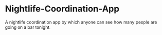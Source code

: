 # Nightlife-Coordination-App
A nightlife coordination app by which anyone can see how many people are going on a bar tonight.
